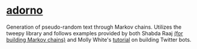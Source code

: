 # [adorno](https://twitter.com/adorno_ebooks)

Generation of pseudo-random text through Markov chains. Utilizes the tweepy
library and follows examples provided by both Shabda Raaj [(for building 
Markov chains)](http://agiliq.com/blog/2009/06/generating-pseudo-random-text-with-markov-chains-u/) and Molly White's [tutorial](http://blog.mollywhite.net/twitter-bots-pt2/) on building Twitter bots.
